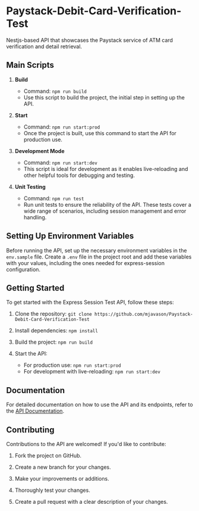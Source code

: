 # Paystack-Debit-Card-Verification-Test

Nestjs-based API that showcases the Paystack service of ATM card verification and detail retrieval.

## Main Scripts

1. **Build**

   - Command: `npm run build`
   - Use this script to build the project, the initial step in setting up the API.

2. **Start**

   - Command: `npm run start:prod`
   - Once the project is built, use this command to start the API for production use.

3. **Development Mode**

   - Command: `npm run start:dev`
   - This script is ideal for development as it enables live-reloading and other helpful tools for debugging and testing.

4. **Unit Testing**
   - Command: `npm run test`
   - Run unit tests to ensure the reliability of the API. These tests cover a wide range of scenarios, including session management and error handling.

## Setting Up Environment Variables

Before running the API, set up the necessary environment variables in the `env.sample` file. Create a `.env` file in the project root and add these variables with your values, including the ones needed for express-session configuration.

## Getting Started

To get started with the Express Session Test API, follow these steps:

1. Clone the repository: `git clone https://github.com/mjavason/Paystack-Debit-Card-Verification-Test`

2. Install dependencies: `npm install`

3. Build the project: `npm run build`

4. Start the API:

   - For production use: `npm run start:prod`
   - For development with live-reloading: `npm run start:dev`

## Documentation

For detailed documentation on how to use the API and its endpoints, refer to the [API Documentation](localhost:3000/docs).

## Contributing

Contributions to the API are welcomed! If you'd like to contribute:

1. Fork the project on GitHub.

2. Create a new branch for your changes.

3. Make your improvements or additions.

4. Thoroughly test your changes.

5. Create a pull request with a clear description of your changes.
